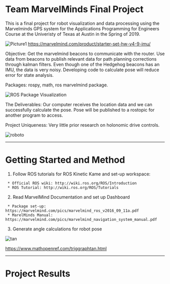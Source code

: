 # Team MarvelMinds Final Project
This is a final project for robot visualization and data processing using the Marvelminds GPS system for the Applications Programming for Engineers Course at the Univeristy of Texas at Austin in the Spring of 2019.

![Picture1](https://user-images.githubusercontent.com/47263802/57459649-3df9e380-7239-11e9-9020-c5372ddcf02a.png)
https://marvelmind.com/product/starter-set-hw-v4-9-imu/

Objective: 
Get the marvelmind beacons to communicate with the router. Use data from beacons to publish relevant data for path planning corrections through kalman filters. Even though one of the Hedgehog beacons has an IMU, the data is very noisy. Developing code to calculate pose will reduce error for state analysis.

Packages:  rospy, math, ros marvelmind package.

![ROS Package Visualization](https://user-images.githubusercontent.com/47263802/57459469-ed828600-7238-11e9-8958-a1e0069008f1.JPG)

The Deliverables: Our computer receives the location data and we can successfully calculate the pose. Pose will be published to a rostopic for another program to access. 

Project Uniqueness: Very little prior research on holonomic drive controls. 

![roboto](https://user-images.githubusercontent.com/47263802/57458995-f58df600-7237-11e9-9c7c-b2e9efba145b.JPG)

___

# Getting Started and Method

   1. Follow ROS tutorials for ROS Kinetic Kame and set-up workspace:  
   
     * Official ROS wiki: http://wiki.ros.org/ROS/Introduction  
     * ROS Tutorial: http://wiki.ros.org/ROS/Tutorials  
   
   2. Read MarvelMind Documentation and set up Dashboard  
   
     * Package set-up: https://marvelmind.com/pics/marvelmind_ros_v2016_09_11a.pdf  
     * MarelMinds Manual: https://marvelmind.com/pics/marvelmind_navigation_system_manual.pdf  
   
   3. Generate angle calculations for robot pose
   
   ![tan](https://user-images.githubusercontent.com/47263802/57461204-35ef7300-723c-11e9-9fc0-ceda7af24178.png)
   
   https://www.mathopenref.com/triggraphtan.html  
   
___
# Project Results

